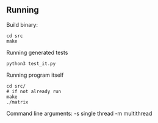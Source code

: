 ## Running 
Build binary:
```
cd src
make
```

Running generated tests
```
python3 test_it.py
```
Running program itself
```
cd src/
# if not already run
make 
./matrix
```

Command line arguments:
-s single thread
-m multithread